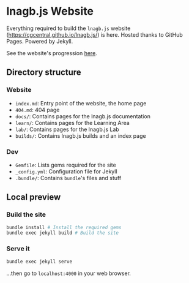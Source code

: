 lnagb.js Website
================

Everything required to build the `lnagb.js` website (https://cgcentral.github.io/lnagb.js/)
is here. Hosted thanks to GitHub Pages. Powered by Jekyll.

See the website's progression [here][project].

[project]: https://github.com/cgcentral/lnagb.js/projects/1

Directory structure
-------------------

### Website

- `index.md`: Entry point of the website, the home page
- `404.md`: 404 page
- `docs/`: Contains pages for the lnagb.js documentation
- `learn/`: Contains pages for the Learning Area
- `lab/`: Contains pages for the lnagb.js Lab
- `builds/`: Contains lnagb.js builds and an index page

### Dev

- `Gemfile`: Lists gems required for the site
- `_config.yml`: Configuration file for Jekyll
- `.bundle/`: Contains `bundle`'s files and stuff

Local preview
-------------

### Build the site

```bash
bundle install # Install the required gems
bundle exec jekyll build # Build the site
```

### Serve it

```bash
bundle exec jekyll serve
```

...then go to `localhost:4000` in your web browser.
